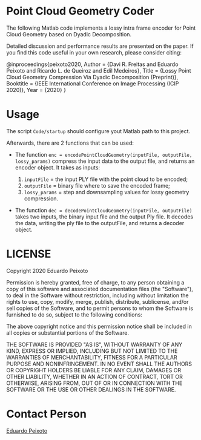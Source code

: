 # Point Cloud Geometry Coder
The following Matlab code implements a lossy intra frame encoder for Point Cloud Geometry based on Dyadic Decomposition. 

Detailed discussion and performance results are presented on the paper. If you find this code useful in your own research, please consider citing:

@inproceedings{peixoto2020,
    Author = {Davi R. Freitas and Eduardo Peixoto and Ricardo L. de Queiroz and Edil Medeiros},
    Title = {Lossy Point Cloud Geometry Compression Via Dyadic Decomposition (Preprint)},
    Booktitle  = {IEEE International Conference on Image Processing (ICIP 2020)},
    Year = {2020}
}

# Usage
The script `Code/startup` should configure yout Matlab path to this project.

Afterwards, there are 2 functions that can be used:
 - The function 
    `enc = encodePointCloudGeometry(inputFile, outputFile, lossy_params)` 
    compress the input data to the output file, and returns an encoder object. It takes as inputs:

    1. `inputFile` = the input PLY file with the point cloud to be encoded;
    2. `outputFile` = binary file where to save the encoded frame;
    3. `lossy_params` = step and downsampling values for lossy geometry compression.
  
 - The function 
    `dec = decodePointCloudGeometry(inputFile, outputFile)` 
    takes two inputs, the binary input file and the output Ply file.
    It decodes the data, writing the ply file to the outputFile, and returns a decoder object.

# LICENSE
Copyright 2020 Eduardo Peixoto

Permission is hereby granted, free of charge, to any person obtaining a copy of this software and associated documentation files (the "Software"), to deal in the Software without restriction, including without limitation the rights to use, copy, modify, merge, publish, distribute, sublicense, and/or sell copies of the Software, and to permit persons to whom the Software is furnished to do so, subject to the following conditions:

The above copyright notice and this permission notice shall be included in all copies or substantial portions of the Software.

THE SOFTWARE IS PROVIDED "AS IS", WITHOUT WARRANTY OF ANY KIND, EXPRESS OR IMPLIED, INCLUDING BUT NOT LIMITED TO THE WARRANTIES OF MERCHANTABILITY, FITNESS FOR A PARTICULAR PURPOSE AND NONINFRINGEMENT. IN NO EVENT SHALL THE AUTHORS OR COPYRIGHT HOLDERS BE LIABLE FOR ANY CLAIM, DAMAGES OR OTHER LIABILITY, WHETHER IN AN ACTION OF CONTRACT, TORT OR OTHERWISE, ARISING FROM, OUT OF OR IN CONNECTION WITH THE SOFTWARE OR THE USE OR OTHER DEALINGS IN THE SOFTWARE.

# Contact Person
[Eduardo Peixoto](mailto:eduardopeixoto@ieee.org)

